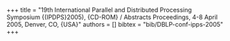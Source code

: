 +++
title =  "19th International Parallel and Distributed Processing Symposium {(IPDPS}2005), {CD-ROM} / Abstracts Proceedings, 4-8 April 2005, Denver, CO, {USA}"
authors = []
bibtex = "bib/DBLP-conf-ipps-2005"
+++
